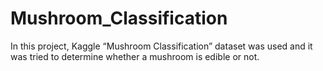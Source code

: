 # Mushroom_Classification
In this project, Kaggle “Mushroom Classification” dataset was used and it was tried to determine whether a mushroom is edible or not.
